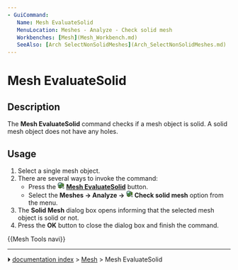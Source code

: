 ```yaml
---
- GuiCommand:
   Name: Mesh EvaluateSolid
   MenuLocation: Meshes - Analyze - Check solid mesh
   Workbenches: [Mesh](Mesh_Workbench.md)
   SeeAlso: [Arch SelectNonSolidMeshes](Arch_SelectNonSolidMeshes.md)
---
```


# Mesh EvaluateSolid

## Description

The **Mesh EvaluateSolid** command checks if a mesh object is solid. A solid mesh object does not have any holes.

## Usage

1.  Select a single mesh object.
2.  There are several ways to invoke the command:
    -   Press the **<img src="images/Mesh_EvaluateSolid.svg" width=16px> [Mesh EvaluateSolid](Mesh_EvaluateSolid.md)** button.
    -   Select the **Meshes → Analyze → <img src="images/Mesh_EvaluateSolid.svg" width=16px> Check solid mesh** option from the menu.
3.  The **Solid Mesh** dialog box opens informing that the selected mesh object is solid or not.
4.  Press the **OK** button to close the dialog box and finish the command.




 {{Mesh Tools navi}}



---
⏵ [documentation index](../README.md) > [Mesh](Mesh_Workbench.md) > Mesh EvaluateSolid

